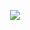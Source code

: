 <p align="center">
  <img scr="image" src="https://github.com/user-attachments/assets/21977b97-60eb-4310-a66e-178a7d03ad1e"/>


